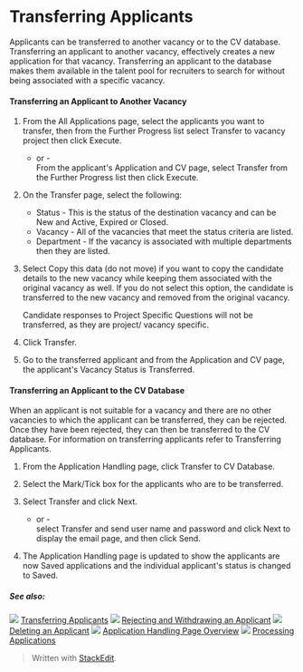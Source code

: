 # Transferring Applicants

Applicants can be transferred to another vacancy or to the CV database. Transferring an applicant to another vacancy, effectively creates a new application for that vacancy. Transferring an applicant to the database makes them available in the talent pool for recruiters to search for without being associated with a specific vacancy.

#### Transferring an Applicant to Another Vacancy

1.  From the  All Applications  page, select the applicants you want to transfer, then from the  Further Progress  list select  Transfer to vacancy project  then click  Execute.  
    - or -  
    From the applicant's  Application and CV  page, select  Transfer  from the  Further Progress  list then click  Execute.  
    
2.  On the  Transfer  page, select the following:
    -   Status  - This is the status of the destination vacancy and can be  New  and  Active,  Expired  or  Closed.
    -   Vacancy  - All of the vacancies that meet the status criteria are listed.
    -   Department  - If the vacancy is associated with multiple departments then they are listed.
3.  Select  Copy this data (do not move)  if you want to copy the candidate details to the new vacancy while keeping them associated with the original vacancy as well. If you do not select this option, the candidate is transferred to the new vacancy and removed from the original vacancy.  
    
    Candidate responses to  Project Specific Questions  will not be transferred, as they are project/ vacancy specific.
    
4.  Click  Transfer.
5.  Go to the transferred applicant and from the  Application and CV  page, the applicant's  Vacancy Status  is  Transferred.

#### Transferring an Applicant to the CV Database

When an applicant is not suitable for a vacancy and there are no other vacancies to which the applicant can be transferred, they can be rejected. Once they have been rejected, they can then be transferred to the CV database. For information on transferring applicants refer to Transferring Applicants.

1.  From the  Application Handling  page, click  Transfer to CV Database.
2.  Select the  Mark/Tick  box for the applicants who are to be transferred.
3.  Select  Transfer  and click  Next.  
    - or -  
    select  Transfer  and send user name and password and click  Next  to display the email page, and then click  Send.  
    
4.  The  Application Handling  page is updated to show the applicants are now  Saved applications  and the individual applicant's status is changed to  Saved.

##### See also:

![](../Resources/Images/icon-document-link.png) [Transferring Applicants](#)
![](../Resources/Images/icon-document-link.png) [Rejecting and Withdrawing an Applicant](rejecting_and_withdrawing_an_applicant.htm)
![](../Resources/Images/icon-document-link.png) [Deleting an Applicant](deleting_an_applicant.htm)
![](../Resources/Images/icon-document-link.png) [Application Handling Page Overview](application_handling_page_overview.htm)
![](../Resources/Images/icon-document-link.png) [Processing Applications](processing_applications.htm)


> Written with [StackEdit](https://stackedit.io/).
<!--stackedit_data:
eyJoaXN0b3J5IjpbMjU3NDEyNzQwXX0=
-->